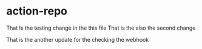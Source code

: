 # action-repo
That Is the testing change in the this file
That is the also the second change

That is the another update for the checking the webhook
